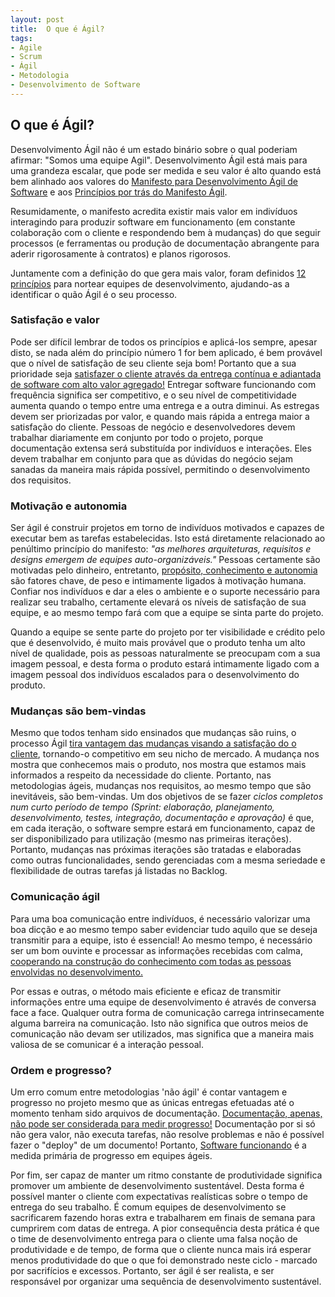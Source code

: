```yaml
---
layout: post
title:  O que é Ágil?
tags:
- Agile
- Scrum
- Ágil
- Metodologia
- Desenvolvimento de Software
---
```


<h2 id="OQueEAgil">O que é Ágil?</h2>

<p>
    Desenvolvimento Ágil não é um estado binário sobre o qual poderiam afirmar: "Somos uma equipe Agil". Desenvolvimento Ágil está mais para uma grandeza escalar, que pode ser medida e seu valor é alto quando está bem alinhado aos valores do <a href="http://agilemanifesto.org/">Manifesto para Desenvolvimento Ágil de Software</a> e aos <a href="http://agilemanifesto.org/iso/ptbr/principles.html">Princípios por trás do Manifesto Ágil</a>.
</p>
<p>
    Resumidamente, o manifesto acredita existir mais valor em indivíduos interagindo para produzir software em funcionamento (em constante colaboração com o cliente e respondendo bem à mudanças) do que seguir processos (e ferramentas ou produção de documentação abrangente para aderir rigorosamente à contratos) e planos rigorosos.
</p>
<p>
    Juntamente com a definição do que gera mais valor, foram definidos <a href="http://agilemanifesto.org/iso/ptbr/principles.html">12 princípios</a> para nortear equipes de desenvolvimento, ajudando-as a identificar o quão Ágil é o seu processo.
</p>

<h3 id="Satisfação-e-valor">Satisfação e valor</h3>

<p>
    Pode ser difícil lembrar de todos os princípios e aplicá-los sempre, apesar disto, se nada além do princípio número 1 for bem aplicado, é bem provável que o nível de satisfação de seu cliente seja bom! Portanto que a sua prioridade seja <a href="http://henriquebastos.net/o-codigo-que-voce-escreve-entrega-valor-para-o-seu-cliente/">satisfazer o cliente através da entrega contínua e adiantada de software com alto valor agregado!</a> Entregar software funcionando com frequência significa ser competitivo, e o seu nível de competitividade aumenta quando o tempo entre uma entrega e a outra diminui. As estregas devem ser priorizadas por valor, e quando mais rápida a entrega maior a satisfação do cliente. Pessoas de negócio e desenvolvedores devem trabalhar diariamente em conjunto por todo o projeto, porque documentação extensa será substituída por indivíduos e interações. Eles devem trabalhar em conjunto para que as dúvidas do negócio sejam sanadas da maneira mais rápida possível, permitindo o desenvolvimento dos requisitos.
</p>

<h3 id="Motivação-e-autonomia">Motivação e autonomia</h3>

<p>
    Ser ágil é construir projetos em torno de indivíduos motivados e capazes de executar bem as tarefas estabelecidas. Isto está diretamente relacionado ao penúltimo princípio do manifesto: <i>"as melhores arquiteturas, requisitos e designs emergem de equipes auto-organizáveis."</i> Pessoas certamente são motivadas pelo dinheiro, entretanto, <a href="https://stackoverflow.com/questions/3055176/scrum-and-motivation">propósito, conhecimento e autonomia</a>  são fatores chave, de peso e intimamente ligados à motivação humana. Confiar nos indivíduos e dar a eles o ambiente e o suporte necessário para realizar seu trabalho, certamente elevará os níveis de satisfação de sua equipe, e ao mesmo tempo fará com que a equipe se sinta parte do projeto. 
</p>
<p>
    Quando a equipe se sente parte do projeto por ter visibilidade e crédito pelo que é desenvolvido, é muito mais provável que o produto tenha um alto nível de qualidade, pois as pessoas naturalmente se preocupam com a sua imagem pessoal, e desta forma o produto estará intimamente ligado com a imagem pessoal dos indivíduos escalados para o desenvolvimento do produto.
</p>


<h3 id="Mudanças-são-bem-vindas">Mudanças são bem-vindas</h3>

<p>
    Mesmo que todos tenham sido ensinados que mudanças são ruins, o processo Ágil <a href="http://agilemodeling.com/essays/changeManagement.htm">tira vantagem das mudanças visando a satisfação do o cliente</a>, tornando-o competitivo em seu nicho de mercado. A mudança nos mostra que conhecemos mais o produto, nos mostra que estamos mais informados a respeito da necessidade do cliente. Portanto, nas metodologias ágeis, mudanças nos requisitos, ao mesmo tempo que são inevitáveis, são bem-vindas. Um dos objetivos de se fazer <i>ciclos completos num curto período de tempo (Sprint: elaboração, planejamento, desenvolvimento, testes, integração, documentação e aprovação)</i> é que, em cada iteração, o software sempre estará em funcionamento, capaz de ser disponibilizado para utilização (mesmo nas primeiras iterações). Portanto, mudanças nas próximas iterações são tratadas e elaboradas como outras funcionalidades, sendo gerenciadas com a mesma seriedade e flexibilidade de outras tarefas já listadas no Backlog.
</p>

<h3 id="Comunicação-ágil">Comunicação ágil</h3>

<p>
    Para uma boa comunicação entre indivíduos, é necessário valorizar uma boa dicção e ao mesmo tempo saber evidenciar tudo aquilo que se deseja transmitir para a equipe, isto é essencial! Ao mesmo tempo, é necessário ser um bom ouvinte e processar as informações recebidas com calma, <a href="https://stackoverflow.com/questions/3000190/how-do-programmers-work-together-on-a-project/3000392#3000392">cooperando na construção do conhecimento com todas as pessoas envolvidas no desenvolvimento.</a> 
</p>
<p>
    Por essas e outras, o método mais eficiente e eficaz de transmitir informações entre uma equipe de desenvolvimento é através de conversa face a face. Qualquer outra forma de comunicação carrega intrinsecamente alguma barreira na comunicação. Isto não significa que outros meios de comunicação não devam ser utilizados, mas significa que a maneira mais valiosa de se comunicar é a interação pessoal.
</p>

<h3 id="Ordem-e-progresso?">Ordem e progresso?</h3>

<p>
    Um erro comum entre metodologias 'não ágil' é contar vantagem e progresso no projeto mesmo que as únicas entregas efetuadas até o momento tenham sido arquivos de documentação. <a href="https://sourcemaking.com/antipatterns/cover-your-assets">Documentação, apenas, não pode ser considerada para medir progresso!</a> Documentação por si só não gera valor, não executa tarefas, não resolve problemas e não é possível fazer o "deploy" de um documento! Portanto, <a href="http://www.agile-process.org/working.html">Software funcionando</a> é a medida primária de progresso em equipes ágeis.
</p>
<p>
    Por fim, ser capaz de manter um ritmo constante de produtividade significa promover um ambiente de desenvolvimento sustentável. Desta forma é possível manter o cliente com expectativas realísticas sobre o tempo de entrega do seu trabalho. É comum equipes de desenvolvimento se sacrificarem fazendo horas extra e trabalharem em finais de semana para cumprirem com datas de entrega. A pior consequência desta prática é que o time de desenvolvimento entrega para o cliente uma falsa noção de produtividade e de tempo, de forma que o cliente nunca mais irá esperar menos produtividade do que o que foi demonstrado neste ciclo - marcado por sacrifícios e excessos. Portanto, ser ágil é ser realista, e ser responsável por organizar uma sequência de desenvolvimento sustentável.
</p>